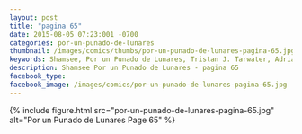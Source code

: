 ```yaml
---
layout: post
title: "pagina 65"
date: 2015-08-05 07:23:001 -0700
categories: por-un-punado-de-lunares
thumbnail: /images/comics/thumbs/por-un-punado-de-lunares-pagina-65.jpg
keywords: Shamsee, Por un Punado de Lunares, Tristan J. Tarwater, Adrian Ricker
description: Shamsee Por un Punado de Lunares - pagina 65
facebook_type: 
facebook_image: /images/comics/por-un-punado-de-lunares-pagina-65.jpg
---
```

{% include figure.html src="por-un-punado-de-lunares-pagina-65.jpg" alt="Por un Punado de Lunares Page 65" %}